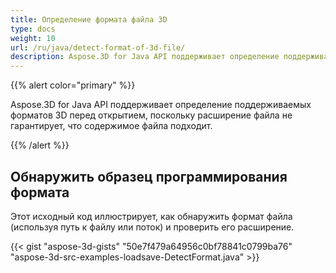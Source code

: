 ```yaml
---
title: Определение формата файла 3D
type: docs
weight: 10
url: /ru/java/detect-format-of-3d-file/
description: Aspose.3D for Java API поддерживает определение поддерживаемых форматов 3D перед открытием, поскольку расширение файла не гарантирует, что содержимое файла подходит.
---
```

{{% alert color="primary" %}} 

Aspose.3D for Java API поддерживает определение поддерживаемых форматов 3D перед открытием, поскольку расширение файла не гарантирует, что содержимое файла подходит.

{{% /alert %}} 
##  **Обнаружить образец программирования формата**
Этот исходный код иллюстрирует, как обнаружить формат файла (используя путь к файлу или поток) и проверить его расширение.

{{< gist "aspose-3d-gists" "50e7f479a64956c0bf78841c0799ba76" "aspose-3d-src-examples-loadsave-DetectFormat.java" >}}




